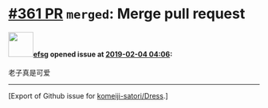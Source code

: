 # [\#361 PR](https://github.com/komeiji-satori/Dress/pull/361) `merged`: Merge pull request

#### <img src="https://avatars.githubusercontent.com/u/39408740?u=1e78e7165c466224727c2e9dc970d84e316163e1&v=4" width="50">[efsg](https://github.com/efsg) opened issue at [2019-02-04 04:06](https://github.com/komeiji-satori/Dress/pull/361):

老子真是可爱




-------------------------------------------------------------------------------



[Export of Github issue for [komeiji-satori/Dress](https://github.com/komeiji-satori/Dress).]
